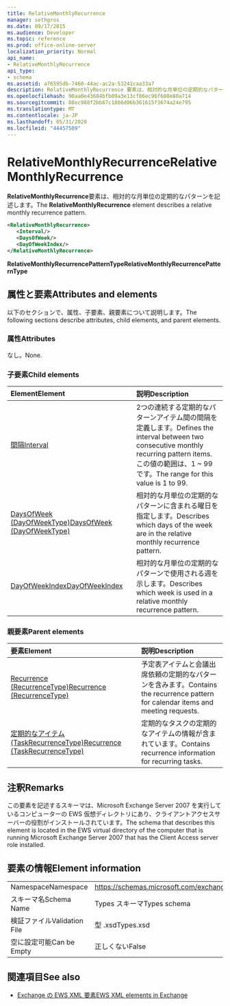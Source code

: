 ```yaml
---
title: RelativeMonthlyRecurrence
manager: sethgros
ms.date: 09/17/2015
ms.audience: Developer
ms.topic: reference
ms.prod: office-online-server
localization_priority: Normal
api_name:
- RelativeMonthlyRecurrence
api_type:
- schema
ms.assetid: a76595db-7460-44ac-ac2a-53241caa33a7
description: RelativeMonthlyRecurrence 要素は、相対的な月単位の定期的なパターンを記述します。
ms.openlocfilehash: 90aa0e43684bfb09a3e13cf86ec96f680e80a714
ms.sourcegitcommit: 88ec988f2bb67c1866d06b361615f3674a24e795
ms.translationtype: MT
ms.contentlocale: ja-JP
ms.lasthandoff: 05/31/2020
ms.locfileid: "44457509"
---
```

# <a name="relativemonthlyrecurrence"></a><span data-ttu-id="cf205-103">RelativeMonthlyRecurrence</span><span class="sxs-lookup"><span data-stu-id="cf205-103">RelativeMonthlyRecurrence</span></span>

<span data-ttu-id="cf205-104">**RelativeMonthlyRecurrence**要素は、相対的な月単位の定期的なパターンを記述します。</span><span class="sxs-lookup"><span data-stu-id="cf205-104">The **RelativeMonthlyRecurrence** element describes a relative monthly recurrence pattern.</span></span> 
  
```xml
<RelativeMonthlyRecurrence>
   <Interval/>
   <DaysOfWeek/>
   <DayOfWeekIndex/>
</RelativeMonthlyRecurrence>
```

 <span data-ttu-id="cf205-105">**RelativeMonthlyRecurrencePatternType**</span><span class="sxs-lookup"><span data-stu-id="cf205-105">**RelativeMonthlyRecurrencePatternType**</span></span>
## <a name="attributes-and-elements"></a><span data-ttu-id="cf205-106">属性と要素</span><span class="sxs-lookup"><span data-stu-id="cf205-106">Attributes and elements</span></span>

<span data-ttu-id="cf205-107">以下のセクションで、属性、子要素、親要素について説明します。</span><span class="sxs-lookup"><span data-stu-id="cf205-107">The following sections describe attributes, child elements, and parent elements.</span></span>
  
### <a name="attributes"></a><span data-ttu-id="cf205-108">属性</span><span class="sxs-lookup"><span data-stu-id="cf205-108">Attributes</span></span>

<span data-ttu-id="cf205-109">なし。</span><span class="sxs-lookup"><span data-stu-id="cf205-109">None.</span></span>
  
### <a name="child-elements"></a><span data-ttu-id="cf205-110">子要素</span><span class="sxs-lookup"><span data-stu-id="cf205-110">Child elements</span></span>

|<span data-ttu-id="cf205-111">**Element**</span><span class="sxs-lookup"><span data-stu-id="cf205-111">**Element**</span></span>|<span data-ttu-id="cf205-112">**説明**</span><span class="sxs-lookup"><span data-stu-id="cf205-112">**Description**</span></span>|
|:-----|:-----|
|[<span data-ttu-id="cf205-113">間隔</span><span class="sxs-lookup"><span data-stu-id="cf205-113">Interval</span></span>](interval.md) <br/> |<span data-ttu-id="cf205-114">2つの連続する定期的なパターンアイテム間の間隔を定義します。</span><span class="sxs-lookup"><span data-stu-id="cf205-114">Defines the interval between two consecutive monthly recurring pattern items.</span></span> <span data-ttu-id="cf205-115">この値の範囲は、1 ~ 99 です。</span><span class="sxs-lookup"><span data-stu-id="cf205-115">The range for this value is 1 to 99.</span></span>  <br/> |
|[<span data-ttu-id="cf205-116">DaysOfWeek (DayOfWeekType)</span><span class="sxs-lookup"><span data-stu-id="cf205-116">DaysOfWeek (DayOfWeekType)</span></span>](daysofweek-dayofweektype.md) <br/> |<span data-ttu-id="cf205-117">相対的な月単位の定期的なパターンに含まれる曜日を指定します。</span><span class="sxs-lookup"><span data-stu-id="cf205-117">Describes which days of the week are in the relative monthly recurrence pattern.</span></span>  <br/> |
|[<span data-ttu-id="cf205-118">DayOfWeekIndex</span><span class="sxs-lookup"><span data-stu-id="cf205-118">DayOfWeekIndex</span></span>](dayofweekindex.md) <br/> |<span data-ttu-id="cf205-119">相対的な月単位の定期的なパターンで使用される週を示します。</span><span class="sxs-lookup"><span data-stu-id="cf205-119">Describes which week is used in a relative monthly recurrence pattern.</span></span>  <br/> |
   
### <a name="parent-elements"></a><span data-ttu-id="cf205-120">親要素</span><span class="sxs-lookup"><span data-stu-id="cf205-120">Parent elements</span></span>

|<span data-ttu-id="cf205-121">**要素**</span><span class="sxs-lookup"><span data-stu-id="cf205-121">**Element**</span></span>|<span data-ttu-id="cf205-122">**説明**</span><span class="sxs-lookup"><span data-stu-id="cf205-122">**Description**</span></span>|
|:-----|:-----|
|[<span data-ttu-id="cf205-123">Recurrence (RecurrenceType)</span><span class="sxs-lookup"><span data-stu-id="cf205-123">Recurrence (RecurrenceType)</span></span>](recurrence-recurrencetype.md) <br/> |<span data-ttu-id="cf205-124">予定表アイテムと会議出席依頼の定期的なパターンを含みます。</span><span class="sxs-lookup"><span data-stu-id="cf205-124">Contains the recurrence pattern for calendar items and meeting requests.</span></span>  <br/> |
|[<span data-ttu-id="cf205-125">定期的なアイテム (TaskRecurrenceType)</span><span class="sxs-lookup"><span data-stu-id="cf205-125">Recurrence (TaskRecurrenceType)</span></span>](recurrence-taskrecurrencetype.md) <br/> |<span data-ttu-id="cf205-126">定期的なタスクの定期的なアイテムの情報が含まれています。</span><span class="sxs-lookup"><span data-stu-id="cf205-126">Contains recurrence information for recurring tasks.</span></span>  <br/> |
   
## <a name="remarks"></a><span data-ttu-id="cf205-127">注釈</span><span class="sxs-lookup"><span data-stu-id="cf205-127">Remarks</span></span>

<span data-ttu-id="cf205-128">この要素を記述するスキーマは、Microsoft Exchange Server 2007 を実行しているコンピューターの EWS 仮想ディレクトリにあり、クライアントアクセスサーバーの役割がインストールされています。</span><span class="sxs-lookup"><span data-stu-id="cf205-128">The schema that describes this element is located in the EWS virtual directory of the computer that is running Microsoft Exchange Server 2007 that has the Client Access server role installed.</span></span>
  
## <a name="element-information"></a><span data-ttu-id="cf205-129">要素の情報</span><span class="sxs-lookup"><span data-stu-id="cf205-129">Element information</span></span>

|||
|:-----|:-----|
|<span data-ttu-id="cf205-130">Namespace</span><span class="sxs-lookup"><span data-stu-id="cf205-130">Namespace</span></span>  <br/> |https://schemas.microsoft.com/exchange/services/2006/types  <br/> |
|<span data-ttu-id="cf205-131">スキーマ名</span><span class="sxs-lookup"><span data-stu-id="cf205-131">Schema Name</span></span>  <br/> |<span data-ttu-id="cf205-132">Types スキーマ</span><span class="sxs-lookup"><span data-stu-id="cf205-132">Types schema</span></span>  <br/> |
|<span data-ttu-id="cf205-133">検証ファイル</span><span class="sxs-lookup"><span data-stu-id="cf205-133">Validation File</span></span>  <br/> |<span data-ttu-id="cf205-134">型 .xsd</span><span class="sxs-lookup"><span data-stu-id="cf205-134">Types.xsd</span></span>  <br/> |
|<span data-ttu-id="cf205-135">空に設定可能</span><span class="sxs-lookup"><span data-stu-id="cf205-135">Can be Empty</span></span>  <br/> |<span data-ttu-id="cf205-136">正しくない</span><span class="sxs-lookup"><span data-stu-id="cf205-136">False</span></span>  <br/> |
   
## <a name="see-also"></a><span data-ttu-id="cf205-137">関連項目</span><span class="sxs-lookup"><span data-stu-id="cf205-137">See also</span></span>



- [<span data-ttu-id="cf205-138">Exchange の EWS XML 要素</span><span class="sxs-lookup"><span data-stu-id="cf205-138">EWS XML elements in Exchange</span></span>](ews-xml-elements-in-exchange.md)

